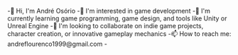 <html>
  <body>
    <p>
      -👋 Hi, I'm André Osório
      -👀 I'm interested in game development
      -🌱 I'm currently learning game programming, game design, and tools like Unity or Unreal Engine
      -💞️ I'm looking to collaborate on indie game projects, character creation, or innovative gameplay mechanics
      -📫 How to reach me: andreflourenco1999@gmail.com
      -
    </p>
  </body>
</html>
<!---
AndLoure/AndLoure is a ✨ special ✨ repository because its `README.md` (this file) appears on your GitHub profile.
You can click the Preview link to take a look at your changes.
--->

